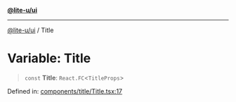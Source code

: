 [**@lite-u/ui**](../README.md)

***

[@lite-u/ui](../README.md) / Title

# Variable: Title

> `const` **Title**: `React.FC`\<`TitleProps`\>

Defined in: [components/title/Title.tsx:17](https://github.com/lite-u/ui/blob/a3383afe980399ed13aacd297829ecf246b98c24/src/components/title/Title.tsx#L17)

